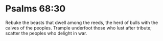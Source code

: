 # Psalms 68:30

Rebuke the beasts that dwell among the reeds, the herd of bulls with the calves of the peoples. Trample underfoot those who lust after tribute; scatter the peoples who delight in war.
